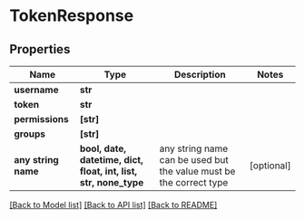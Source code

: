 # TokenResponse


## Properties
Name | Type | Description | Notes
------------ | ------------- | ------------- | -------------
**username** | **str** |  | 
**token** | **str** |  | 
**permissions** | **[str]** |  | 
**groups** | **[str]** |  | 
**any string name** | **bool, date, datetime, dict, float, int, list, str, none_type** | any string name can be used but the value must be the correct type | [optional]

[[Back to Model list]](../README.md#documentation-for-models) [[Back to API list]](../README.md#documentation-for-api-endpoints) [[Back to README]](../README.md)


